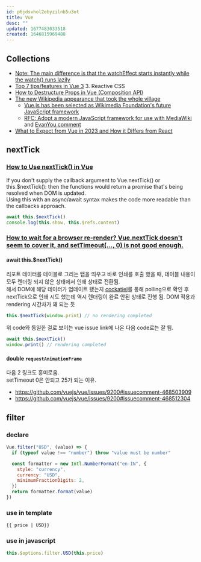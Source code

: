 ```yaml
---
id: p6jdsvhol2ebyzilnb5u3ot
title: Vue
desc: ""
updated: 1677483033518
created: 1646815969488
---
```


## Collections

- [Note: The main difference is that the watchEffect starts instantly while the watch() runs lazily](<https://www.syncfusion.com/blogs/post/vue-composition-api-vs-react-hooks.aspx#:~:text=Note%3A%20The%20main%20difference%20is%20that%20the%20watchEffect%20starts%20instantly%20while%20the%20watch()%20runs%20lazily>)
- [Top 7 tips/features in Vue 3](https://medium.com/@felixdavid12/top-7-tips-features-in-vue-3-7119cee4a918) 3. Reactive CSS
- [How to Destructure Props in Vue (Composition API)](https://dmitripavlutin.com/props-destructure-vue-composition/)
- [The new Wikipedia appearance that took the whole village](https://medium.com/@dlyall/the-new-wikipedia-appearance-that-took-a-whole-village-52637b34a00f)
  - [Vue.js has been selected as Wikimedia Foundation's future JavaScript framework](https://lists.wikimedia.org/hyperkitty/list/wikitech-l@lists.wikimedia.org/thread/SOZREBYR36PUNFZXMIUBVAIOQI4N7PDU/)
  - [RFC: Adopt a modern JavaScript framework for use with MediaWiki](https://phabricator.wikimedia.org/T241180) and [EvanYou comment](https://phabricator.wikimedia.org/T241180#:~:text=Project%20lead%20of%20Vue.js%20here.)
- [What to Expect from Vue in 2023 and How it Differs from React](https://thenewstack.io/vue-2023/)

## nextTick

### [How to Use nextTick() in Vue](https://dmitripavlutin.com/vue-next-tick/)

If you don't supply the callback argument to Vue.nextTick() or this.$nextTick(): then the functions would return a promise that's being resolved when DOM is updated.  
Using this with an async/await syntax makes the code more readable than the callbacks approach.

```javascript
await this.$nextTick()
console.log(this.show, this.$refs.content)
```

### [How to wait for a browser re-render? Vue.nextTick doesn't seem to cover it, and setTimeout(..., 0) is not good enough.](https://github.com/vuejs/vue/issues/9200)

#### await this.$nextTick()

리포트 데이터를 테이블로 그리는 탭을 띄우고 바로 인쇄를 호출 했을 때, 테이블 내용이 모두 렌더링 되지 않은 상태에서 인쇄 상태로 전환됨.  
해서 DOM에 해당 데이터가 업데이트 됐는지 [cockatiel](https://github.com/connor4312/cockatiel)를 통해 polling으로 확인 후 nextTick으로 인쇄 시도 했는데 역시 렌더링이 완료 안된 상태로 진행 됨. DOM 적용과 rendering 시간차가 꽤 되는 듯

```javascript
this.$nextTick(window.print) // no rendering completed
```

위 code와 동일한 걸로 보이는 vue issue link에 나온 다음 code로는 잘 됨.

```javascript
await this.$nextTick()
window.print() // rendering completed
```

#### double `requestAnimationFrame`

다음 2 링크도 흥미로움.  
setTimeout 0은 안되고 25가 되는 이유.

- https://github.com/vuejs/vue/issues/9200#issuecomment-468503909
- https://github.com/vuejs/vue/issues/9200#issuecomment-468512304

## filter

### declare

```javascript
Vue.filter("USD", (value) => {
  if (typeof value !== "number") throw "value must be number"

  const formatter = new Intl.NumberFormat("en-IN", {
    style: "currency",
    currency: "USD",
    minimumFractionDigits: 2,
  })
  return formatter.format(value)
})
```

### use in template

```html
{{ price | USD}}
```

### use in javascript

```javascript
this.$options.filter.USD(this.price)
```

